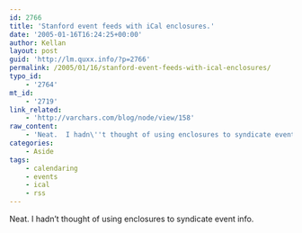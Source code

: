 ```yaml
---
id: 2766
title: 'Stanford event feeds with iCal enclosures.'
date: '2005-01-16T16:24:25+00:00'
author: Kellan
layout: post
guid: 'http://lm.quxx.info/?p=2766'
permalink: /2005/01/16/stanford-event-feeds-with-ical-enclosures/
typo_id:
    - '2764'
mt_id:
    - '2719'
link_related:
    - 'http://varchars.com/blog/node/view/158'
raw_content:
    - 'Neat.  I hadn\''t thought of using enclosures to syndicate event info.'
categories:
    - Aside
tags:
    - calendaring
    - events
    - ical
    - rss
---
```


Neat. I hadn’t thought of using enclosures to syndicate event info.